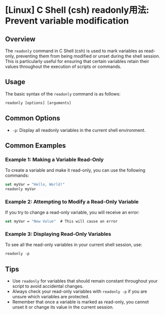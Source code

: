 # [Linux] C Shell (csh) readonly用法: Prevent variable modification

## Overview
The `readonly` command in C Shell (csh) is used to mark variables as read-only, preventing them from being modified or unset during the shell session. This is particularly useful for ensuring that certain variables retain their values throughout the execution of scripts or commands.

## Usage
The basic syntax of the `readonly` command is as follows:

```csh
readonly [options] [arguments]
```

## Common Options
- `-p`: Display all readonly variables in the current shell environment.

## Common Examples

### Example 1: Making a Variable Read-Only
To create a variable and make it read-only, you can use the following commands:

```csh
set myVar = "Hello, World!"
readonly myVar
```

### Example 2: Attempting to Modify a Read-Only Variable
If you try to change a read-only variable, you will receive an error:

```csh
set myVar = "New Value"  # This will cause an error
```

### Example 3: Displaying Read-Only Variables
To see all the read-only variables in your current shell session, use:

```csh
readonly -p
```

## Tips
- Use `readonly` for variables that should remain constant throughout your script to avoid accidental changes.
- Always check your read-only variables with `readonly -p` if you are unsure which variables are protected.
- Remember that once a variable is marked as read-only, you cannot unset it or change its value in the current session.